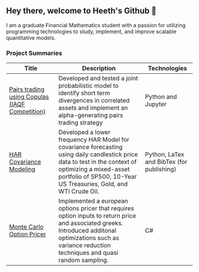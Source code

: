 ## Hey there, welcome to Heeth's Github 👋

I am a graduate Financial Mathematics student with a passion for utilizing programming technologies to study, implement, and improve scalable quantitative models. 

### Project Summaries
Title | Description | Technologies
---|---|---|
[Pairs trading using Copulas (IAQF Competition)](https://github.com/heethsur/CopulasPairsTrading) | Developed and tested a joint probabilistic model to identify short term divergences in correlated assets and implement an alpha-generating pairs trading strategy | Python and Jupyter
[HAR Covariance Modeling](https://github.com/heethsur/HAR-Covariance-Modeling) | Developed a lower frequency HAR Model for covariance forecasting using daily candlestick price data to test in the context of optimizing a mixed-asset portfolio of SP500, 10-Year US Treasuries, Gold, and WTI Crude Oil.| Python, LaTex and BibTex (for publishing)
[Monte Carlo Option Pricer](https://github.com/heethsur/MonteCarloOptionPricer) | Implemented a european options pricer that requires option inputs to return price and associated greeks. Introduced additonal optimizations such as variance reduction techniques and quasi random sampling. | C#


